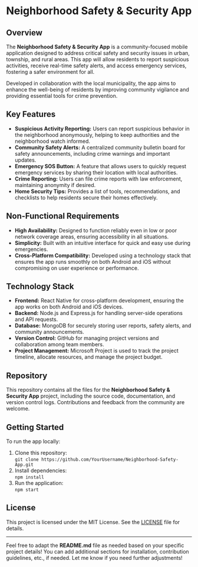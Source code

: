 # Neighborhood Safety & Security App

## Overview
The **Neighborhood Safety & Security App** is a community-focused mobile application designed to address critical safety and security issues in urban, township, and rural areas. This app will allow residents to report suspicious activities, receive real-time safety alerts, and access emergency services, fostering a safer environment for all.

Developed in collaboration with the local municipality, the app aims to enhance the well-being of residents by improving community vigilance and providing essential tools for crime prevention.

## Key Features
- **Suspicious Activity Reporting:** Users can report suspicious behavior in the neighborhood anonymously, helping to keep authorities and the neighborhood watch informed.
- **Community Safety Alerts:** A centralized community bulletin board for safety announcements, including crime warnings and important updates.
- **Emergency SOS Button:** A feature that allows users to quickly request emergency services by sharing their location with local authorities.
- **Crime Reporting:** Users can file crime reports with law enforcement, maintaining anonymity if desired.
- **Home Security Tips:** Provides a list of tools, recommendations, and checklists to help residents secure their homes effectively.

## Non-Functional Requirements
- **High Availability:** Designed to function reliably even in low or poor network coverage areas, ensuring accessibility in all situations.
- **Simplicity:** Built with an intuitive interface for quick and easy use during emergencies.
- **Cross-Platform Compatibility:** Developed using a technology stack that ensures the app runs smoothly on both Android and iOS without compromising on user experience or performance.

## Technology Stack
- **Frontend:** React Native for cross-platform development, ensuring the app works on both Android and iOS devices.
- **Backend:** Node.js and Express.js for handling server-side operations and API requests.
- **Database:** MongoDB for securely storing user reports, safety alerts, and community announcements.
- **Version Control:** GitHub for managing project versions and collaboration among team members.
- **Project Management:** Microsoft Project is used to track the project timeline, allocate resources, and manage the project budget.

## Repository
This repository contains all the files for the **Neighborhood Safety & Security App** project, including the source code, documentation, and version control logs. Contributions and feedback from the community are welcome.

## Getting Started
To run the app locally:
1. Clone this repository:  
   `git clone https://github.com/YourUsername/Neighborhood-Safety-App.git`
2. Install dependencies:  
   `npm install`
3. Run the application:  
   `npm start`

## License
This project is licensed under the MIT License. See the [LICENSE](LICENSE) file for details.

---

Feel free to adapt the **README.md** file as needed based on your specific project details! You can add additional sections for installation, contribution guidelines, etc., if needed. Let me know if you need further adjustments!
